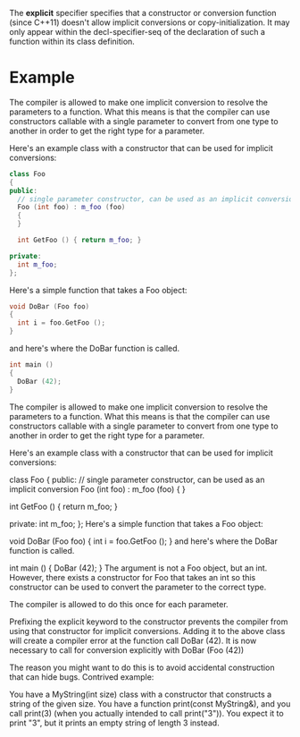 The __explicit__ specifier specifies that a constructor or conversion function (since C++11) doesn't allow implicit conversions or copy-initialization. It may only appear within the decl-specifier-seq of the declaration of such a function within its class definition.


# Example

The compiler is allowed to make one implicit conversion to resolve the parameters to a function. What this means is that the compiler can use constructors callable with a single parameter to convert from one type to another in order to get the right type for a parameter.

Here's an example class with a constructor that can be used for implicit conversions:

```cpp
class Foo
{
public:
  // single parameter constructor, can be used as an implicit conversion
  Foo (int foo) : m_foo (foo) 
  {
  }

  int GetFoo () { return m_foo; }

private:
  int m_foo;
};
```

Here's a simple function that takes a Foo object:

```cpp
void DoBar (Foo foo)
{
  int i = foo.GetFoo ();
}
```

and here's where the DoBar function is called.

```cpp
int main ()
{
  DoBar (42);
}
```

	
The compiler is allowed to make one implicit conversion to resolve the parameters to a function. What this means is that the compiler can use constructors callable with a single parameter to convert from one type to another in order to get the right type for a parameter.

Here's an example class with a constructor that can be used for implicit conversions:

class Foo
{
public:
  // single parameter constructor, can be used as an implicit conversion
  Foo (int foo) : m_foo (foo) 
  {
  }

  int GetFoo () { return m_foo; }

private:
  int m_foo;
};
Here's a simple function that takes a Foo object:

void DoBar (Foo foo)
{
  int i = foo.GetFoo ();
}
and here's where the DoBar function is called.

int main ()
{
  DoBar (42);
}
The argument is not a Foo object, but an int. However, there exists a constructor for Foo that takes an int so this constructor can be used to convert the parameter to the correct type.

The compiler is allowed to do this once for each parameter.

Prefixing the explicit keyword to the constructor prevents the compiler from using that constructor for implicit conversions. Adding it to the above class will create a compiler error at the function call DoBar (42). It is now necessary to call for conversion explicitly with  DoBar (Foo (42))

The reason you might want to do this is to avoid accidental construction that can hide bugs. Contrived example:

You have a MyString(int size) class with a constructor that constructs a string of the given size. You have a function print(const MyString&), and you call print(3) (when you actually intended to call print("3")). You expect it to print "3", but it prints an empty string of length 3 instead.


